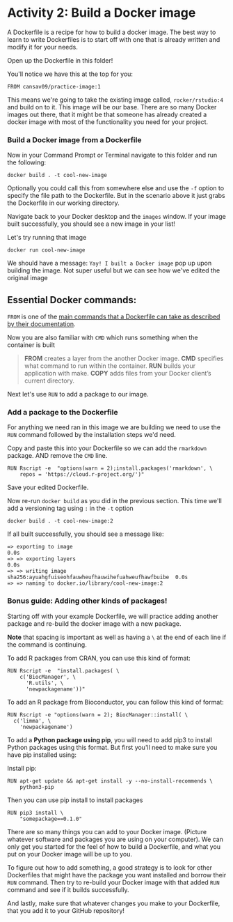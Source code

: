 # Activity 2: Build a Docker image

A Dockerfile is a recipe for how to build a docker image. The best way to learn to write Dockerfiles is to start off with one that is already written and modify it for your needs.

Open up the Dockerfile in this folder!

You'll notice we have this at the top for you:
```
FROM cansav09/practice-image:1
```

This means we're going to take the existing image called, `rocker/rstudio:4` and build on to it.
This image will be our base. There are so many Docker images out there, that it might be that someone has already created a docker image with most of the functionality you need for your project.

### Build a Docker image from a Dockerfile

Now in your Command Prompt or Terminal navigate to this folder and run the following:

```
docker build . -t cool-new-image
```

Optionally you could call this from somewhere else and use the `-f` option to specify the file path to the Dockerfile. But in the scenario above it just grabs the Dockerfile in our working directory.

Navigate back to your Docker desktop and the `images` window. If your image built successfully, you should see a new image in your list!

Let's try running that image

```
docker run cool-new-image
```

We should have a message: `Yay! I built a Docker image` pop up upon building the image. Not super useful but we can see how we've edited the original image

## Essential Docker commands:

`FROM` is one of the [main commands that a Dockerfile can take as described by their documentation](https://docs.docker.com/develop/develop-images/dockerfile_best-practices/).

Now you are also familiar with `CMD` which runs something when the container is built

> **FROM** creates a layer from the another Docker image.
> **CMD** specifies what command to run within the container.
> **RUN** builds your application with make.
> **COPY** adds files from your Docker client’s current directory.

Next let's use `RUN` to add a package to our image.

### Add a package to the Dockerfile

For anything we need ran in this image we are building we need to use the `RUN` command followed by the installation steps we'd need.

Copy and paste this into your Dockerfile so we can add the `rmarkdown` package. AND remove the `CMD` line.

```
RUN Rscript -e  "options(warn = 2);install.packages('rmarkdown', \
    repos = 'https://cloud.r-project.org/')"
```

Save your edited Dockerfile.

Now re-run `docker build` as you did in the previous section. This time we'll add a versioning tag using `:` in the `-t` option

```
docker build . -t cool-new-image:2
```

If all built successfully, you should see a message like:
```
=> exporting to image                                                     0.0s
=> => exporting layers                                                    0.0s
=> => writing image sha256:ayuahgfuiseohfauwheufhauwihefuahweufhawfbuibe  0.0s
=> => naming to docker.io/library/cool-new-image:2
```




### Bonus guide: Adding other kinds of packages!

Starting off with your example Dockerfile, we will practice adding another package and re-build the docker image with a new package.

**Note** that spacing is important as well as having a `\` at the end of each line if the command is continuing.

To add R packages from CRAN, you can use this kind of format:
```
RUN Rscript -e  "install.packages( \
    c('BiocManager', \
      'R.utils', \
      'newpackagename'))"
```

To add an R package from Bioconductor, you can follow this kind of format:

```
RUN Rscript -e "options(warn = 2); BiocManager::install( \
  c('limma', \
    'newpackagename')

```

To add a **Python package using pip**, you will need to add pip3 to install Python packages using this format. But first you'll need to make sure you have pip installed using:

Install pip:
```
RUN apt-get update && apt-get install -y --no-install-recommends \
    python3-pip
```

Then you can use pip install to install packages
```  
RUN pip3 install \
    "somepackage==0.1.0"
```

There are so many things you can add to your Docker image. (Picture whatever software and packages you are using on your computer). We can only get you started for the feel of how to build a Dockerfile, and what you put on your Docker image will be up to you.

To figure out how to add something, a good strategy is to look for other Dockerfiles that might have the package you want installed and borrow their `RUN` command. Then try to re-build your Docker image with that added `RUN` command and see if it builds successfully.

And lastly, make sure that whatever changes you make to your Dockerfile, that you add it to your GitHub repository!
